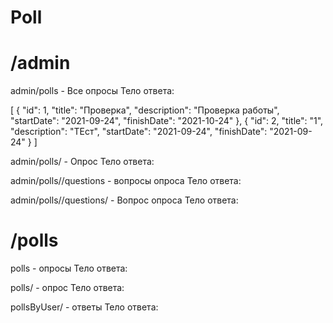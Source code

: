 # Poll

# /admin

admin/polls - Все опросы
  Тело ответа:
  
  [
    {
        "id": 1,
        "title": "Проверка",
        "description": "Проверка работы",
        "startDate": "2021-09-24",
        "finishDate": "2021-10-24"
    },
    {
        "id": 2,
        "title": "1",
        "description": "ТЕст",
        "startDate": "2021-09-24",
        "finishDate": "2021-09-24"
    }
]




admin/polls/<id> - Опрос
  Тело ответа:
  

admin/polls/<id>/questions - вопросы опроса
  Тело ответа:
  
  
admin/polls/<id>/questions/<id> - Вопрос опроса
  Тело ответа:
  

  
# /polls
polls - опросы
  Тело ответа:
  
  
polls/<id> - опрос
  Тело ответа:
  
  
pollsByUser/<id> - ответы
  Тело ответа:
  
